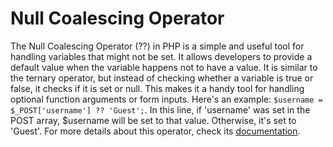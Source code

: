 # Null Coalescing Operator

The Null Coalescing Operator (??) in PHP is a simple and useful tool for handling variables that might not be set. It allows developers to provide a default value when the variable happens not to have a value. It is similar to the ternary operator, but instead of checking whether a variable is true or false, it checks if it is set or null. This makes it a handy tool for handling optional function arguments or form inputs. Here's an example: `$username = $_POST['username'] ?? 'Guest';`. In this line, if 'username' was set in the POST array, $username will be set to that value. Otherwise, it's set to 'Guest'. For more details about this operator, check its [documentation](https://www.php.net/manual/en/migration70.new-features.php#migration70.new-features.null-coalesce-op).